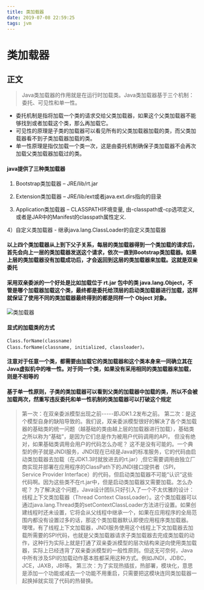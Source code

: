 ```yaml
---
title: 类加载器
date: 2019-07-08 22:59:25
tags: jvm
---
```

# 类加载器
## 正文
> Java类加载器的作用就是在运行时加载类。Java类加载器基于三个机制：委托、可见性和单一性。
- 委托机制是指将加载一个类的请求交给父类加载器，如果这个父类加载器不能够找到或者加载这个类，那么再加载它。
- 可见性的原理是子类的加载器可以看见所有的父类加载器加载的类，而父类加载器看不到子类加载器加载的类。
- 单一性原理是指仅加载一个类一次，这是由委托机制确保子类加载器不会再次加载父类加载器加载过的类。


#### java提供了三种类加载器
1) Bootstrap类加载器 – JRE/lib/rt.jar

2) Extension类加载器 – JRE/lib/ext或者java.ext.dirs指向的目录

3) Application类加载器 – CLASSPATH环境变量, 由-classpath或-cp选项定义,或者是JAR中的Manifest的classpath属性定义.

4）自定义类加载器 - 继承java.lang.ClassLoader的自定义类加载器

#### 以上四个类加载器从上到下父子关系，每层的类加载器得到一个类加载的请求后，首先会向上一层的类加载器发送这个请求，依次一直到Bootstrap类加载器。如果上层的类加载器没有加载成功后，才会返回到这层的类加载器来加载。这就是双亲委托
#### 采用双亲委派的一个好处是比如加载位于 rt.jar 包中的类 java.lang.Object，不管是哪个加载器加载这个类，最终都是委托给顶层的启动类加载器进行加载，这样就保证了使用不同的类加载器最终得到的都是同样一个 Object 对象。

![类加载器](/Users/sugu/Documents/markdown/jdk/classLoader.jpeg)


#### 显式的加载类的方式 
```
Class.forName(classname)
Class.forName(classname, initialized, classloader)。
```
#### 注意对于任意一个类，都需要由加载它的类加载器和这个类本身来一同确立其在Java虚拟机中的唯一性。对于同一个类，如果没有采用相同的类加载器来加载，则是不相等的


#### 基于单一性原则，子类的类加载器可以看到父类的加载器中加载的类，所以不会被加载两次，然重写违反委托和单一性机制的类加载器可以打破这个规定

> 第一次：在双亲委派模型出现之前-----即JDK1.2发布之前。
第二次：是这个模型自身的缺陷导致的。我们说，双亲委派模型很好的解决了各个类加载器的基础类的统一问题（越基础的类由越上层的加载器进行加载），基础类之所以称为“基础”，是因为它们总是作为被用户代码调用的API， 但没有绝对，如果基础类调用会用户的代码怎么办呢？
这不是没有可能的。一个典型的例子就是JNDI服务，JNDI现在已经是Java的标准服务，它的代码由启动类加载器去加载（在JDK1.3时就放进去的rt.jar）,但它需要调用由独立厂商实现并部署在应用程序的ClassPath下的JNDI接口提供者（SPI， Service Provider Interface）的代码，但启动类加载器不可能“认识“这些代码啊。因为这些类不在rt.jar中，但是启动类加载器又需要加载。怎么办呢？
为了解决这个问题，Java设计团队只好引入了一个不太优雅的设计：线程上下文类加载器（Thread Context ClassLoader）。这个类加载器可以通过java.lang.Thread类的setContextClassLoader方法进行设置。如果创建线程时还未设置，它将会从父线程中继承一个，如果在应用程序的全局范围内都没有设置过多的话，那这个类加载器默认即使应用程序类加载器。
嘿嘿，有了线程上下文加载器，JNDI服务使用这个线程上下文加载器去加载所需要的SPI代码，也就是父类加载器请求子类加载器去完成类加载的动作，这种行为实际上就是打通了双亲委派模型的层次结构来逆向使用类加载器，实际上已经违背了双亲委派模型的一般性原则。但这无可奈何，Java中所有涉及SPI的加载动作基本胜都采用这种方式。例如JNDI，JDBC，JCE，JAXB，JBI等。
第三次：为了实现热插拔，热部署，模块化，意思是添加一个功能或减去一个功能不用重启，只需要把这模块连同类加载器一起换掉就实现了代码的热替换。
